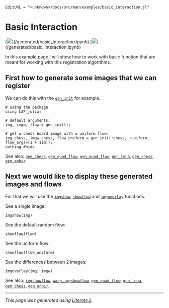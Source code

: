 ```@meta
EditURL = "<unknown>/docs/src/man/examples/basic_interaction.jl"
```

# Basic Interaction

[![](https://mybinder.org/badge_logo.svg)](<unknown>/generated/basic_interaction.ipynb)
[![](https://img.shields.io/badge/show-nbviewer-579ACA.svg)](<unknown>/generated/basic_interaction.ipynb)

In this example page I will show how to work with basic function that are meant for working with this registration algorithms.

## First how to generate some images that we can register
We can do this with the [`gen_init`](@ref) for example.

```@example basic_interaction
# using the package
using LAP_julia;

# default arguments:
img, imgw, flow = gen_init();

# get a chess board image with a uniform flow:
img_chess, imgw_chess, flow_uniform = gen_init(:chess, :uniform, flow_args=[1 + 1im]);
nothing #hide
```

See also: [`gen_chess`](@ref), [`gen_quad_flow`](@ref), [`gen_quad_flow`](@ref), [`gen_lena`](@ref), [`gen_chess`](@ref), [`gen_anhir`](@ref)

## Next we would like to display these generated images and flows
For that we will use the [`imgshow`](@ref), [`showflow`](@ref) and [`imgoverlay`](@ref) functions.

See a single image:

```@example basic_interaction
imgshow(img)
```

See the default random flow:

```@example basic_interaction
showflow(flow)
```

See the uniform flow:

```@example basic_interaction
showflow(flow_uniform)
```

See the differences between 2 images:

```@example basic_interaction
imgoverlay(img, imgw)
```

See also: [`imgshowflow`](@ref), [`warp_imgshowflow`](@ref), [`gen_quad_flow`](@ref), [`gen_lena`](@ref), [`gen_chess`](@ref), [`gen_anhir`](@ref),

---

*This page was generated using [Literate.jl](https://github.com/fredrikekre/Literate.jl).*

